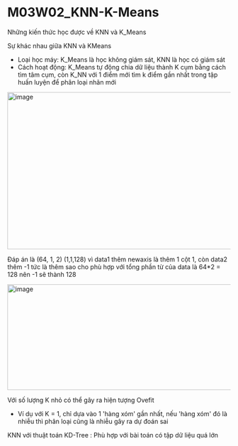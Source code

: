 # M03W02_KNN-K-Means
Những kiến thức học được về KNN và K_Means

Sự khác nhau giữa KNN và KMeans

+ Loại học máy: K_Means là học không giám sát, KNN là học có giám sát
+ Cách hoạt động: K_Means tự động chia dữ liệu thành K cụm bằng cách tìm tâm cụm, còn K_NN với 1 điểm mới tìm k điểm gần nhất trong tập huấn luyện để phân loại nhãn mới


<img width="792" height="354" alt="image" src="https://github.com/user-attachments/assets/a1eee649-2508-4512-9748-13669a7809a4" />

Đáp án là (64, 1, 2) (1,1,128) vì data1 thêm newaxis là thêm 1 cột 1, còn data2 thêm -1 tức là thêm sao cho phù hợp với tổng phần từ của data là 64*2 = 128 nên -1 sẽ thành 128


<img width="605" height="238" alt="image" src="https://github.com/user-attachments/assets/795463ee-52e8-4deb-bd49-3424b76e67d4" />

Với số lượng K nhỏ có thể gây ra hiện tượng Ovefit
- Ví dụ với K = 1, chỉ dựa vào 1 'hàng xóm' gần nhất, nếu 'hàng xóm' đó là nhiễu thì phân loại cũng là nhiễu gây ra dự đoán sai 

KNN với thuật toán KD-Tree : Phù hợp với bài toán có tập dữ liệu quá lớn


